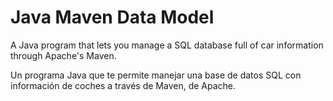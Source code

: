 # Java Maven Data Model
A Java program that lets you manage a SQL database full of car information through Apache's Maven.

Un programa Java que te permite manejar una base de datos SQL con información de coches a través de Maven, de Apache. 